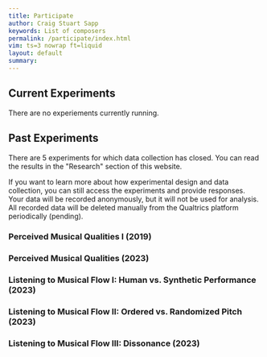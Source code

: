 ```yaml
---
title: Participate
author: Craig Stuart Sapp
keywords: List of composers
permalink: /participate/index.html
vim: ts=3 nowrap ft=liquid
layout: default
summary: 
---
```


## Current Experiments

There are no experiements currently running.

## Past Experiments

There are 5 experiments for which data collection has closed. You can read the results in the "Research" section of this website.

If you want to learn more about how experimental design and data collection, you can still access the experiments and provide responses. Your data will be recorded anonymously, but it will not be used for analysis. All recorded data will be deleted manually from the Qualtrics platform periodically (pending).

### Perceived Musical Qualities I (2019)

### Perceived Musical Qualities (2023)

### Listening to Musical Flow I: Human vs. Synthetic Performance (2023)

### Listening to Musical Flow II: Ordered vs. Randomized Pitch (2023)

### Listening to Musical Flow III: Dissonance (2023)





